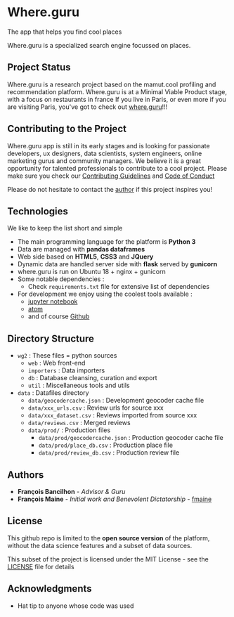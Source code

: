 # Where.guru

The app that helps you find cool places

Where.guru is a specialized search engine focussed on places.

## Project Status

Where.guru is a research project based on the mamut.cool profiling and recommendation platform.
Where.guru is at a Minimal Viable Product stage, with a focus on restaurants in france
If you live in Paris, or even more if you are visiting Paris, you've got to check out [where.guru](http://where.guru)!!!

## Contributing to the Project

Where.guru app is still in its early stages and is looking for passionate developers, ux designers, data scientists, system engineers, online marketing gurus and community managers.
We believe it is a great opportunity for talented professionals to contribute to a cool project.
Please make sure you check our [Contributing Guidelines](doc/CONTRIBUTING.md) and [Code of Conduct ](doc/CODE_OF_CONDUCT.md)

Please do not hesitate to contact the [author](https://github.com/fmaine) if this project inspires you!

## Technologies

We like to keep the list short and simple
* The main programming language for the platform is **Python 3**
* Data are managed with **pandas dataframes**
* Web side based on  **HTML5**, **CSS3** and **JQuery**
* Dynamic data are handled server side with **flask** served by **gunicorn**
* where.guru is run on Ubuntu 18 + nginx + gunicorn
* Some notable dependencies :
  * Check `requirements.txt` file for extensive list of dependencies
* For development we enjoy using the coolest tools available :
  * [jupyter notebook](https://jupyter.org/)
  * [atom](https://www.atom.io)
  * and of course [Github](https://www.github.com)

## Directory Structure

* `wg2` : These files = python sources
  * `web` : Web front-end
  * `importers` : Data importers
  * `db` : Database cleansing, curation and export
  * `util` : Miscellaneous tools and utils
* `data` : Datafiles directory
  * `data/geocodercache.json` : Development geocoder cache file
  * `data/xxx_urls.csv` : Review urls for source xxx
  * `data/xxx_dataset.csv` : Reviews imported from source xxx
  * `data/reviews.csv` : Merged reviews
  * `data/prod/` : Production files
    * `data/prod/geocodercache.json` : Production geocoder cache file    
    * `data/prod/place_db.csv` : Production place file    
    * `data/prod/review_db.csv` : Production review file    

## Authors

* **François Bancilhon** - *Advisor & Guru*
* **François Maine** - *Initial work and Benevolent Dictatorship* - [fmaine](https://github.com/fmaine)

## License

This github repo is limited to the **open source version** of the platform, without the data science features and a subset of data sources.

This subset of the project is licensed under the MIT License - see the [LICENSE](doc/LICENSE) file for details

## Acknowledgments

* Hat tip to anyone whose code was used
